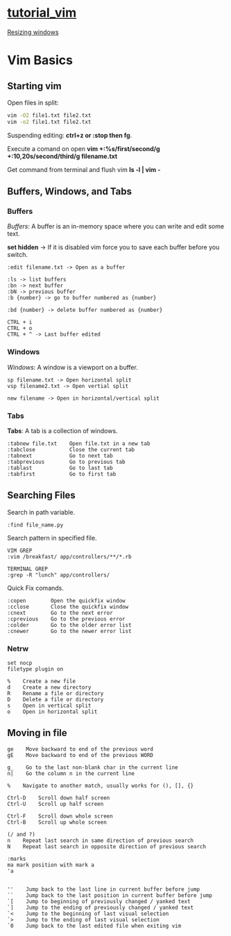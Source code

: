# [tutorial_vim](https://learnvim.irian.to)

[Resizing windows](https://vi.stackexchange.com/questions/514/how-do-i-change-the-current-splits-width-and-height)

# Vim Basics

## Starting vim

Open files in split:

```bash
vim -O2 file1.txt file2.txt
vim -o2 file1.txt file2.txt
```

Suspending editing: **ctrl+z or :stop then fg**.

Execute a comand on open **vim +:%s/first/second/g +:10,20s/second/third/g filename.txt**

Get command from terminal and flush vim **ls -l | vim -**

## Buffers, Windows, and Tabs

### Buffers

*Buffers*: A buffer is an in-memory space where you can write and edit some text.

**set hidden** -> If it is disabled vim force you to save each buffer before
you switch.

```
:edit filename.txt -> Open as a buffer

:ls -> list buffers
:bn -> next buffer
:bN -> previous buffer
:b {number} -> go to buffer numbered as {number}

:bd {number} -> delete buffer numbered as {number}
```

```
CTRL + i
CTRL + o
CTRL + ^ -> Last buffer edited
```

### Windows

*Windows*: A window is a viewport on a buffer.

```
sp filename.txt -> Open horizontal split
vsp filename2.txt -> Open vertial split

new filename -> Open in horizontal/vertical split
```

### Tabs

**Tabs**: A tab is a collection of windows.

```
:tabnew file.txt    Open file.txt in a new tab
:tabclose           Close the current tab
:tabnext            Go to next tab
:tabprevious        Go to previous tab
:tablast            Go to last tab
:tabfirst           Go to first tab
```

## Searching Files

Search in path variable.
```
:find file_name.py
```

Search pattern in specified file.
```
VIM GREP
:vim /breakfast/ app/controllers/**/*.rb

TERMINAL GREP
:grep -R "lunch" app/controllers/ 
```

Quick Fix comands.
```
:copen        Open the quickfix window
:cclose       Close the quickfix window
:cnext        Go to the next error
:cprevious    Go to the previous error
:colder       Go to the older error list
:cnewer       Go to the newer error list
```

### Netrw

```
set nocp
filetype plugin on
```

```
%    Create a new file
d    Create a new directory
R    Rename a file or directory
D    Delete a file or directory
s    Open in vertical split
o    Open in horizontal split
```

## Moving in file

```
ge    Move backward to end of the previous word
gE    Move backward to end of the previous WORD

g_    Go to the last non-blank char in the current line
n|    Go the column n in the current line

%    Navigate to another match, usually works for (), [], {}

Ctrl-D    Scroll down half screen
Ctrl-U    Scroll up half screen

Ctrl-F    Scroll down whole screen
Ctrl-B    Scroll up whole screen

(/ and ?)
n    Repeat last search in same direction of previous search
N    Repeat last search in opposite direction of previous search

:marks
ma mark position with mark a
'a
```

```

''    Jump back to the last line in current buffer before jump
``    Jump back to the last position in current buffer before jump
`[    Jump to beginning of previously changed / yanked text
`]    Jump to the ending of previously changed / yanked text
`<    Jump to the beginning of last visual selection
`>    Jump to the ending of last visual selection
`0    Jump back to the last edited file when exiting vim
```


